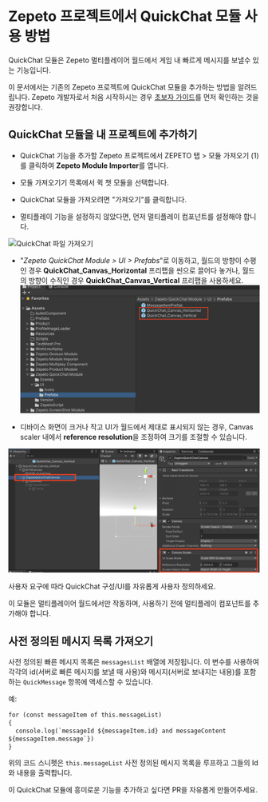 # Zepeto 프로젝트에서 QuickChat 모듈 사용 방법

QuickChat 모듈은 Zepeto 멀티플레이어 월드에서 게임 내 빠르게 메시지를 보낼수 있는 기능입니다.

이 문서에서는 기존의 Zepeto 프로젝트에 QuickChat 모듈을 추가하는 방법을 알려드립니다. Zepeto 개발자로서 처음 시작하시는 경우 [초보자 가이드](https://docs.zepeto.me/studio-world/docs/welcome_zepeto_developers)를 먼저 확인하는 것을 권장합니다.

## QuickChat 모듈을 내 프로젝트에 추가하기

- QuickChat 기능을 추가할 Zepeto 프로젝트에서 ZEPETO 탭 > 모듈 가져오기 (1)를 클릭하여 **Zepeto Module Importer**를 엽니다.

- 모듈 가져오기기 목록에서 퀵 챗 모듈을 선택합니다.

- QuickChat 모듈을 가져오려면 "가져오기"를 클릭합니다.

- 멀티플레이 기능을 설정하지 않았다면, 먼저 멀티플레이 컴포넌트를 설정해야 합니다.

![QuickChat 파일 가져오기](https://github.com/naverz-LeGrandMAG/zepeto-modules/assets/131629767/a5466575-a0d6-4db0-bf53-fb415e9e8e89)

- "*Zepeto QuickChat Module > UI > Prefabs*"로 이동하고, 월드의 방향이 수평인 경우 **QuickChat_Canvas_Horizontal** 프리팹을 씬으로 끌어다 놓거나, 월드의 방향이 수직인 경우 **QuickChat_Canvas_Vertical** 프리팹을 사용하세요.
  <img width="700" alt="이미지" src="./images/GuideImage1.png">   

- 디바이스 화면이 크거나 작고 UI가 월드에서 제대로 표시되지 않는 경우, Canvas scaler 내에서 **reference resolution**을 조정하여 크기를 조절할 수 있습니다.
  
<img width="700" alt="이미지" src="./images/GuideImage2.png"> 

사용자 요구에 따라 QuickChat 구성/UI를 자유롭게 사용자 정의하세요.

이 모듈은 멀티플레이어 월드에서만 작동하며, 사용하기 전에 멀티플레이 컴포넌트를 추가해야 합니다.

## 사전 정의된 메시지 목록 가져오기

사전 정의된 빠른 메시지 목록은 `messagesList` 배열에 저장됩니다. 이 변수를 사용하여 각각의 id(서버로 빠른 메시지를 보낼 때 사용)와 메시지(서버로 보내지는 내용)를 포함하는 `QuickMessage` 항목에 액세스할 수 있습니다.

예:
```
for (const messageItem of this.messageList)
{
  console.log(`messageId ${messageItem.id} and messageContent ${messageItem.message`})
}
```

위의 코드 스니펫은 `this.messageList` 사전 정의된 메시지 목록을 루프하고 그들의 Id와 내용을 출력합니다.

이 QuickChat 모듈에 흥미로운 기능을 추가하고 싶다면 PR을 자유롭게 만들어주세요.
